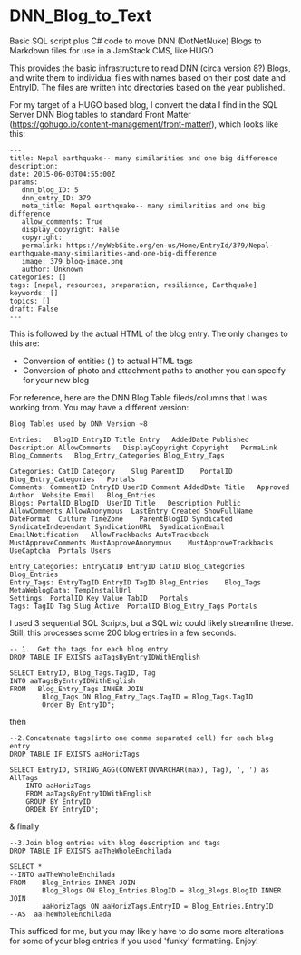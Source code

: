 # DNN_Blog_to_Text
Basic SQL script plus C# code to move DNN (DotNetNuke) Blogs to Markdown files for use in a JamStack CMS, like HUGO

This provides the basic infrastructure to read DNN (circa version 8?) Blogs, and write them to individual files with names based on their post date and EntryID. The files are written into directories based on the year published.

For my target of a HUGO based blog, I convert the data I find in the SQL Server DNN Blog tables to standard Front Matter (https://gohugo.io/content-management/front-matter/), which looks like this:

```
---
title: Nepal earthquake-- many similarities and one big difference
description: 
date: 2015-06-03T04:55:00Z
params:
   dnn_blog_ID: 5
   dnn_entry_ID: 379
   meta_title: Nepal earthquake-- many similarities and one big difference
   allow_comments: True
   display_copyright: False
   copyright: 
   permalink: https://myWebSite.org/en-us/Home/EntryId/379/Nepal-earthquake-many-similarities-and-one-big-difference
   image: 379_blog-image.png
   author: Unknown
categories: []
tags: [nepal, resources, preparation, resilience, Earthquake]
keywords: []
topics: []
draft: False
---
```

This is followed by the actual HTML of the blog entry. The only changes to this are:
- Conversion of entities (&nbsp;) to actual HTML tags
- Conversion of photo and attachment paths to another you can specify for your new blog

For reference, here are the DNN Blog Table fileds/columns that I was working from. You may have a different version:
```
Blog Tables used by DNN Version ~8

Entries:   BlogID EntryID Title Entry   AddedDate Published   Description AllowComments   DisplayCopyright Copyright   PermaLink Blog_Comments   Blog_Entry_Categories Blog_Entry_Tags

Categories: CatID Category    Slug ParentID    PortalID Blog_Entry_Categories   Portals
Comments: CommentID EntryID UserID Comment AddedDate Title   Approved Author  Website Email   Blog_Entries
Blogs: PortalID BlogID  UserID Title   Description Public  AllowComments AllowAnonymous  LastEntry Created ShowFullName DateFormat  Culture TimeZone    ParentBlogID Syndicated  SyndicateIndependant SyndicationURL  SyndicationEmail EmailNotification   AllowTrackbacks AutoTrackback   MustApproveComments MustApproveAnonymous    MustApproveTrackbacks UseCaptcha  Portals Users

Entry_Categories: EntryCatID EntryID CatID Blog_Categories Blog_Entries
Entry_Tags: EntryTagID EntryID TagID Blog_Entries    Blog_Tags
MetaWeblogData: TempInstallUrl
Settings: PortalID Key Value TabID   Portals
Tags: TagID Tag Slug Active  PortalID Blog_Entry_Tags Portals
```

I used 3 sequential SQL Scripts, but a SQL wiz could likely streamline these. Still, this processes some 200 blog entries in a few seconds.
```
-- 1.  Get the tags for each blog entry
DROP TABLE IF EXISTS aaTagsByEntryIDWithEnglish

SELECT EntryID, Blog_Tags.TagID, Tag
INTO aaTagsByEntryIDWithEnglish		
FROM   Blog_Entry_Tags INNER JOIN
        Blog_Tags ON Blog_Entry_Tags.TagID = Blog_Tags.TagID
        Order By EntryID";
```
then
```
--2.Concatenate tags(into one comma separated cell) for each blog entry
DROP TABLE IF EXISTS aaHorizTags

SELECT EntryID, STRING_AGG(CONVERT(NVARCHAR(max), Tag), ', ') as AllTags
    INTO aaHorizTags
    FROM aaTagsByEntryIDWithEnglish
    GROUP BY EntryID
    ORDER BY EntryID";
```
& finally
```
--3.Join blog entries with blog description and tags
DROP TABLE IF EXISTS aaTheWholeEnchilada

SELECT *
--INTO aaTheWholeEnchilada
FROM    Blog_Entries INNER JOIN
        Blog_Blogs ON Blog_Entries.BlogID = Blog_Blogs.BlogID INNER JOIN
        aaHorizTags ON aaHorizTags.EntryID = Blog_Entries.EntryID
--AS  aaTheWholeEnchilada
```

This sufficed for me, but you may likely have to do some more alterations for some of your blog entries if you used 'funky' formatting. Enjoy!
